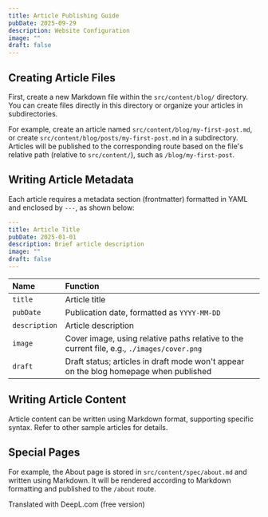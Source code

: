 ```yaml
---
title: Article Publishing Guide
pubDate: 2025-09-29
description: Website Configuration
image: ""
draft: false
---
```


## Creating Article Files

First, create a new Markdown file within the `src/content/blog/` directory. You can create files directly in this directory or organize your articles in subdirectories.

For example, create an article named `src/content/blog/my-first-post.md`, or create `src/content/blog/posts/my-first-post.md` in a subdirectory. Articles will be published to the corresponding route based on the file's relative path (relative to `src/content/`), such as `/blog/my-first-post`.

## Writing Article Metadata

Each article requires a metadata section (frontmatter) formatted in YAML and enclosed by `---`, as shown below:

```yaml
---
title: Article Title
pubDate: 2025-01-01
description: Brief article description
image: ""
draft: false
---
```

| Name | Function | 
| :--- | :--- | 
| `title` | Article title | 
| `pubDate` | Publication date, formatted as `YYYY-MM-DD` |
| `description` | Article description |
| `image` | Cover image, using relative paths relative to the current file, e.g., `./images/cover.png` |
| `draft` | Draft status; articles in draft mode won't appear on the blog homepage when published |

## Writing Article Content

Article content can be written using Markdown format, supporting specific syntax. Refer to other sample articles for details.


## Special Pages

For example, the About page is stored in `src/content/spec/about.md` and written using Markdown. It will be rendered according to Markdown formatting and published to the `/about` route.

Translated with DeepL.com (free version)